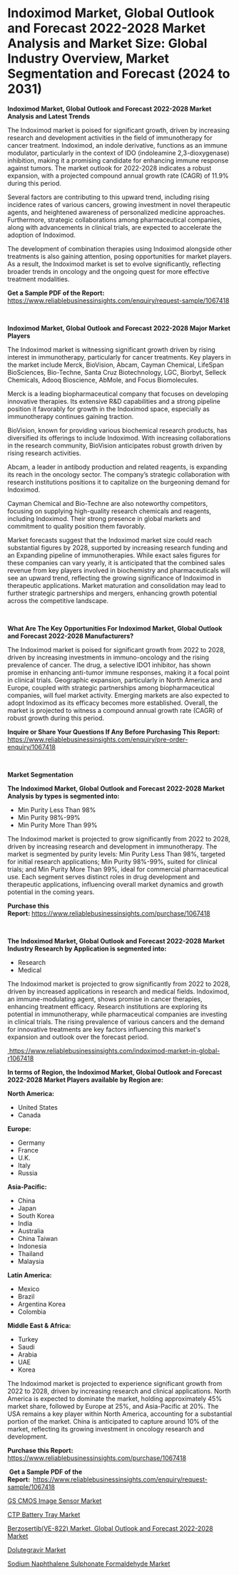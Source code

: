 <p><h1>Indoximod Market, Global Outlook and Forecast 2022-2028 Market Analysis and Market Size: Global Industry Overview, Market Segmentation and Forecast (2024 to 2031)</h1></p><p><strong>Indoximod Market, Global Outlook and Forecast 2022-2028 Market Analysis and Latest Trends</strong></p>
<p><p>The Indoximod market is poised for significant growth, driven by increasing research and development activities in the field of immunotherapy for cancer treatment. Indoximod, an indole derivative, functions as an immune modulator, particularly in the context of IDO (indoleamine 2,3-dioxygenase) inhibition, making it a promising candidate for enhancing immune response against tumors. The market outlook for 2022-2028 indicates a robust expansion, with a projected compound annual growth rate (CAGR) of 11.9% during this period.</p><p>Several factors are contributing to this upward trend, including rising incidence rates of various cancers, growing investment in novel therapeutic agents, and heightened awareness of personalized medicine approaches. Furthermore, strategic collaborations among pharmaceutical companies, along with advancements in clinical trials, are expected to accelerate the adoption of Indoximod. </p><p>The development of combination therapies using Indoximod alongside other treatments is also gaining attention, posing opportunities for market players. As a result, the Indoximod market is set to evolve significantly, reflecting broader trends in oncology and the ongoing quest for more effective treatment modalities.</p></p>
<p><strong>Get a Sample PDF of the Report:&nbsp;</strong> <a href="https://www.reliablebusinessinsights.com/enquiry/request-sample/1067418?utm_campaign=1113&utm_medium=2&utm_source=Github&utm_content=ia&utm_term=04122024&utm_id=indoximod-market-global-outlook-and-forecast-2022-2028">https://www.reliablebusinessinsights.com/enquiry/request-sample/1067418</a></p>
<p>&nbsp;</p>
<p><strong>Indoximod Market, Global Outlook and Forecast 2022-2028 Major Market Players</strong></p>
<p><p>The Indoximod market is witnessing significant growth driven by rising interest in immunotherapy, particularly for cancer treatments. Key players in the market include Merck, BioVision, Abcam, Cayman Chemical, LifeSpan BioSciences, Bio-Techne, Santa Cruz Biotechnology, LGC, Biorbyt, Selleck Chemicals, Adooq Bioscience, AbMole, and Focus Biomolecules.</p><p>Merck is a leading biopharmaceutical company that focuses on developing innovative therapies. Its extensive R&D capabilities and a strong pipeline position it favorably for growth in the Indoximod space, especially as immunotherapy continues gaining traction.</p><p>BioVision, known for providing various biochemical research products, has diversified its offerings to include Indoximod. With increasing collaborations in the research community, BioVision anticipates robust growth driven by rising research activities.</p><p>Abcam, a leader in antibody production and related reagents, is expanding its reach in the oncology sector. The company’s strategic collaboration with research institutions positions it to capitalize on the burgeoning demand for Indoximod.</p><p>Cayman Chemical and Bio-Techne are also noteworthy competitors, focusing on supplying high-quality research chemicals and reagents, including Indoximod. Their strong presence in global markets and commitment to quality position them favorably.</p><p>Market forecasts suggest that the Indoximod market size could reach substantial figures by 2028, supported by increasing research funding and an Expanding pipeline of immunotherapies. While exact sales figures for these companies can vary yearly, it is anticipated that the combined sales revenue from key players involved in biochemistry and pharmaceuticals will see an upward trend, reflecting the growing significance of Indoximod in therapeutic applications. Market maturation and consolidation may lead to further strategic partnerships and mergers, enhancing growth potential across the competitive landscape.</p></p>
<p>&nbsp;</p>
<p><strong>What Are The Key Opportunities For Indoximod Market, Global Outlook and Forecast 2022-2028 Manufacturers?</strong></p>
<p><p>The Indoximod market is poised for significant growth from 2022 to 2028, driven by increasing investments in immuno-oncology and the rising prevalence of cancer. The drug, a selective IDO1 inhibitor, has shown promise in enhancing anti-tumor immune responses, making it a focal point in clinical trials. Geographic expansion, particularly in North America and Europe, coupled with strategic partnerships among biopharmaceutical companies, will fuel market activity. Emerging markets are also expected to adopt Indoximod as its efficacy becomes more established. Overall, the market is projected to witness a compound annual growth rate (CAGR) of robust growth during this period.</p></p>
<p><strong>Inquire or Share Your Questions If Any Before Purchasing This Report:</strong> <a href="https://www.reliablebusinessinsights.com/enquiry/pre-order-enquiry/1067418?utm_campaign=1113&utm_medium=2&utm_source=Github&utm_content=ia&utm_term=04122024&utm_id=indoximod-market-global-outlook-and-forecast-2022-2028">https://www.reliablebusinessinsights.com/enquiry/pre-order-enquiry/1067418</a></p>
<p>&nbsp;</p>
<p><strong>Market Segmentation</strong></p>
<p><strong>The Indoximod Market, Global Outlook and Forecast 2022-2028 Market Analysis by types is segmented into:</strong></p>
<p><ul><li>Min Purity Less Than 98%</li><li>Min Purity 98%-99%</li><li>Min Purity More Than 99%</li></ul></p>
<p><p>The Indoximod market is projected to grow significantly from 2022 to 2028, driven by increasing research and development in immunotherapy. The market is segmented by purity levels: Min Purity Less Than 98%, targeted for initial research applications; Min Purity 98%-99%, suited for clinical trials; and Min Purity More Than 99%, ideal for commercial pharmaceutical use. Each segment serves distinct roles in drug development and therapeutic applications, influencing overall market dynamics and growth potential in the coming years.</p></p>
<p><strong>Purchase this Report:&nbsp;</strong><a href="https://www.reliablebusinessinsights.com/purchase/1067418?utm_campaign=1113&utm_medium=2&utm_source=Github&utm_content=ia&utm_term=04122024&utm_id=indoximod-market-global-outlook-and-forecast-2022-2028">https://www.reliablebusinessinsights.com/purchase/1067418</a></p>
<p>&nbsp;</p>
<p><strong>The Indoximod Market, Global Outlook and Forecast 2022-2028 Market Industry Research by Application is segmented into:</strong></p>
<p><ul><li>Research</li><li>Medical</li></ul></p>
<p><p>The Indoximod market is projected to grow significantly from 2022 to 2028, driven by increased applications in research and medical fields. Indoximod, an immune-modulating agent, shows promise in cancer therapies, enhancing treatment efficacy. Research institutions are exploring its potential in immunotherapy, while pharmaceutical companies are investing in clinical trials. The rising prevalence of various cancers and the demand for innovative treatments are key factors influencing this market's expansion and outlook over the forecast period.</p></p>
<p><a href="https://www.reliablebusinessinsights.com/indoximod-market-in-global-r1067418?utm_campaign=1113&utm_medium=2&utm_source=Github&utm_content=ia&utm_term=04122024&utm_id=indoximod-market-global-outlook-and-forecast-2022-2028">&nbsp;https://www.reliablebusinessinsights.com/indoximod-market-in-global-r1067418</a></p>
<p><strong>In terms of Region, the Indoximod Market, Global Outlook and Forecast 2022-2028 Market Players available by Region are:</strong></p>
<p>
    <p> <strong> North America: </strong>
        <ul>
            <li>United States</li>
            <li>Canada</li>
        </ul>
        </p> 
    <p> <strong> Europe: </strong>
        <ul>
            <li>Germany</li>
            <li>France</li>
            <li>U.K.</li>
            <li>Italy</li>
            <li>Russia</li>
        </ul>
        </p> 
    <p> <strong> Asia-Pacific: </strong>
        <ul>
            <li>China</li>
            <li>Japan</li>
            <li>South Korea</li>
            <li>India</li>
            <li>Australia</li>
            <li>China Taiwan</li>
            <li>Indonesia</li>
            <li>Thailand</li>
            <li>Malaysia</li>
        </ul>
        </p> 
    <p> <strong> Latin America: </strong>
        <ul>
            <li>Mexico</li>
            <li>Brazil</li>
            <li>Argentina Korea</li>
            <li>Colombia</li>
        </ul>
        </p> 
    <p> <strong> Middle East & Africa: </strong>
        <ul>
            <li>Turkey</li>
            <li>Saudi</li>
            <li>Arabia</li>
            <li>UAE</li>
            <li>Korea</li>
        </ul>
    </p>
    </p>
<p><p>The Indoximod market is projected to experience significant growth from 2022 to 2028, driven by increasing research and clinical applications. North America is expected to dominate the market, holding approximately 45% market share, followed by Europe at 25%, and Asia-Pacific at 20%. The USA remains a key player within North America, accounting for a substantial portion of the market. China is anticipated to capture around 10% of the market, reflecting its growing investment in oncology research and development.</p></p>
<p><strong>Purchase this Report: </strong><a href="https://www.reliablebusinessinsights.com/purchase/1067418?utm_campaign=1113&utm_medium=2&utm_source=Github&utm_content=ia&utm_term=04122024&utm_id=indoximod-market-global-outlook-and-forecast-2022-2028">https://www.reliablebusinessinsights.com/purchase/1067418</a></p>
<p>&nbsp;<strong>Get a Sample PDF of the Report:&nbsp;&nbsp;</strong><a href="https://www.reliablebusinessinsights.com/enquiry/request-sample/1067418?utm_campaign=1113&utm_medium=2&utm_source=Github&utm_content=ia&utm_term=04122024&utm_id=indoximod-market-global-outlook-and-forecast-2022-2028">https://www.reliablebusinessinsights.com/enquiry/request-sample/1067418</a></p>
<p><strong></strong></p>
<p><p><a href="https://issuu.com/reportprime-2/docs/gs-cmos-image-sensor-market-size-2030.pptx?utm_campaign=1113&utm_medium=2&utm_source=Github&utm_content=ia&utm_term=04122024&utm_id=indoximod-market-global-outlook-and-forecast-2022-2028">GS CMOS Image Sensor Market</a></p><p><a href="https://issuu.com/reportprime-2/docs/ctp-battery-tray-market-size-2030.pptx?utm_campaign=1113&utm_medium=2&utm_source=Github&utm_content=ia&utm_term=04122024&utm_id=indoximod-market-global-outlook-and-forecast-2022-2028">CTP Battery Tray Market</a></p><p><a href="https://github.com/GenaGaines34/Market-Research-Report-List-1/blob/main/berzosertibve-822-market-global-outlook-and-forecast-2022-2028-market.md?utm_campaign=1113&utm_medium=2&utm_source=Github&utm_content=ia&utm_term=04122024&utm_id=indoximod-market-global-outlook-and-forecast-2022-2028">Berzosertib(VE-822) Market, Global Outlook and Forecast 2022-2028 Market</a></p><p><a href="https://www.linkedin.com/pulse/strategic-market-research-report-dolutegravir-anticipated-cagr-iegfe?utm_campaign=1113&utm_medium=2&utm_source=Github&utm_content=ia&utm_term=04122024&utm_id=indoximod-market-global-outlook-and-forecast-2022-2028">Dolutegravir Market</a></p><p><a href="https://www.linkedin.com/pulse/detailed-sodium-naphthalene-sulphonate-formaldehyde-market-l8i1e?utm_campaign=1113&utm_medium=2&utm_source=Github&utm_content=ia&utm_term=04122024&utm_id=indoximod-market-global-outlook-and-forecast-2022-2028">Sodium Naphthalene Sulphonate Formaldehyde Market</a></p></p>